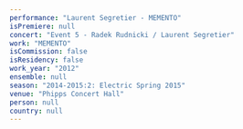 ```yaml
---
performance: "Laurent Segretier - MEMENTO"
isPremiere: null
concert: "Event 5 - Radek Rudnicki / Laurent Segretier"
work: "MEMENTO"
isCommission: false
isResidency: false
work_year: "2012"
ensemble: null
season: "2014-2015:2: Electric Spring 2015"
venue: "Phipps Concert Hall"
person: null
country: null
---
```


